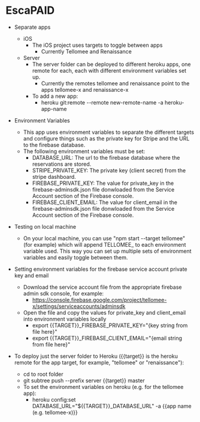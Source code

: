 # EscaPAID

* Separate apps
  * iOS
    * The iOS project uses targets to toggle between apps
      * Currently Tellomee and Renaissance
  * Server
    * The server folder can be deployed to different heroku apps, one remote for each, each with different environment variables set up.
      * Currently the remotes tellomee and renaissance point to the apps tellomee-x and renaissance-x
    * To add a new app:
      * heroku git:remote --remote new-remote-name -a heroku-app-name

* Environment Variables
  * This app uses environment variables to separate the different targets and configure things such as the private key for Stripe and the URL to the firebase database.
  * The following environment variables must be set:
    * DATABASE_URL: The url to the firebase database where the reservations are stored.
    * STRIPE_PRIVATE_KEY: The private key (client secret) from the stripe dashboard.
    * FIREBASE_PRIVATE_KEY: The value for private_key in the firebase-adminsdk.json file donwloaded from the Service Account section of the Firebase console.
    * FIREBASE_CLIENT_EMAIL: The value for client_email in the firebase-adminsdk.json file donwloaded from the Service Account section of the Firebase console.

* Testing on local machine
  * On your local machine, you can use "npm start --target tellomee" (for example) which will append TELLOMEE_ to each environment variable used. This way you can set up multiple sets of environment variables and easily toggle between them.
    
* Setting environment variables for the firebase service account private key and email
  * Download the service account file from the appropriate firebase admin sdk console, for example:
    * https://console.firebase.google.com/project/tellomee-x/settings/serviceaccounts/adminsdk
  * Open the file and copy the values for private_key and client_email into environment variables locally 
    * export {{TARGET}}_FIREBASE_PRIVATE_KEY="{key string from file here}"
    * export {{TARGET}}_FIREBASE_CLIENT_EMAIL="{email string from file here}"

* To deploy just the server folder to Heroku ({{target}} is the heroku remote for the app target, for example, "tellomee" or "renaissance"):
  * cd to root folder
  * git subtree push --prefix server {{target}} master
  * To set the environment variables on heroku (e.g. for the tellomee app):
    * heroku config:set DATABASE_URL="${{TARGET}}_DATABASE_URL" -a {{app name (e.g. tellomee-x)}}
